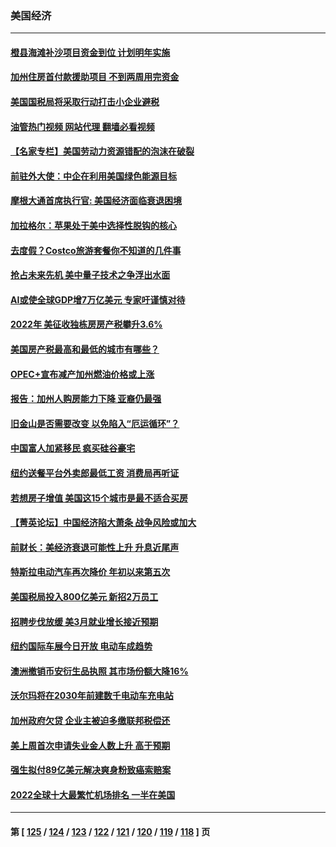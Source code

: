 ### 美国经济
---
#### [橙县海滩补沙项目资金到位 计划明年实施](../../pages/ncid1078158/n13970092.md?04111245) 
#### [加州住房首付款援助项目 不到两周用完资金](../../pages/ncid1078158/n13970082.md?04111245) 
#### [美国国税局将采取行动打击小企业避税](../../pages/ncid1078158/n13969974.md?04111245) 
#### [油管热门视频 网站代理 翻墙必看视频](http://138.2.39.72:81/youtube.html?epic-marker?04111245)
#### [【名家专栏】美国劳动力资源错配的泡沫在破裂](../../pages/ncid1078158/n13968288.md?04111245) 
#### [前驻外大使：中企在利用美国绿色能源目标](../../pages/ncid1078158/n13969863.md?04111245) 
#### [摩根大通首席执行官: 美国经济面临衰退困境](../../pages/ncid1078158/n13969449.md?04111245) 
#### [加拉格尔：苹果处于美中选择性脱钩的核心](../../pages/ncid1078158/n13968602.md?04111245) 
#### [去度假？Costco旅游套餐你不知道的几件事](../../pages/ncid1078158/n13966152.md?04111245) 
#### [抢占未来先机 美中量子技术之争浮出水面](../../pages/ncid1078158/n13967804.md?04111245) 
#### [AI或使全球GDP增7万亿美元 专家吁谨慎对待](../../pages/ncid1078158/n13968459.md?04111245) 
#### [2022年 美征收独栋房房产税攀升3.6%](../../pages/ncid1078158/n13968432.md?04111245) 
#### [美国房产税最高和最低的城市有哪些？](../../pages/ncid1078158/n13968157.md?04111245) 
#### [OPEC+宣布减产加州燃油价格或上涨](../../pages/ncid1078158/n13968151.md?04111245) 
#### [报告：加州人购房能力下降 亚裔仍最强](../../pages/ncid1078158/n13967007.md?04111245) 
#### [旧金山是否需要改变 以免陷入“厄运循环”？](../../pages/ncid1078158/n13968127.md?04111245) 
#### [中国富人加紧移民 疯买硅谷豪宅](../../pages/ncid1078158/n13967947.md?04111245) 
#### [纽约送餐平台外卖郎最低工资 消费局再听证](../../pages/ncid1078158/n13967898.md?04111245) 
#### [若想房子增值 美国这15个城市是最不适合买房](../../pages/ncid1078158/n13967815.md?04111245) 
#### [【菁英论坛】中国经济陷大萧条 战争风险或加大](../../pages/ncid1078158/n13967749.md?04111245) 
#### [前财长：美经济衰退可能性上升 升息近尾声](../../pages/ncid1078158/n13967764.md?04111245) 
#### [特斯拉电动汽车再次降价 年初以来第五次](../../pages/ncid1078158/n13967757.md?04111245) 
#### [美国税局投入800亿美元 新招2万员工](../../pages/ncid1078158/n13967651.md?04111245) 
#### [招聘步伐放缓 美3月就业增长接近预期](../../pages/ncid1078158/n13967583.md?04111245) 
#### [纽约国际车展今日开放 电动车成趋势](../../pages/ncid1078158/n13967080.md?04111245) 
#### [澳洲撤销币安衍生品执照 其市场份额大降16%](../../pages/ncid1078158/n13966957.md?04111245) 
#### [沃尔玛将在2030年前建数千电动车充电站](../../pages/ncid1078158/n13966917.md?04111245) 
#### [加州政府欠贷 企业主被迫多缴联邦税偿还](../../pages/ncid1078158/n13966897.md?04111245) 
#### [美上周首次申请失业金人数上升 高于预期](../../pages/ncid1078158/n13966800.md?04111245) 
#### [强生拟付89亿美元解决爽身粉致癌索赔案](../../pages/ncid1078158/n13965976.md?04111245) 
#### [2022全球十大最繁忙机场排名 一半在美国](../../pages/ncid1078158/n13965973.md?04111245) 

---
#### 第 [ [125](./125.md?04111245) / [124](./124.md?04111245) / [123](./123.md?04111245) / [122](./122.md?04111245) / [121](./121.md?04111245) / [120](./120.md?04111245) / [119](./119.md?04111245) / [118](./118.md?04111245) ] 页
